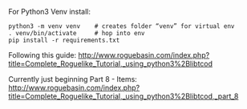 
For Python3 Venv install:
```
python3 -m venv venv    # creates folder “venv” for virtual env
. venv/bin/activate     # hop into env
pip install -r requirements.txt
```

Following this guide:
http://www.roguebasin.com/index.php?title=Complete_Roguelike_Tutorial,_using_python3%2Blibtcod

Currently just beginning Part 8 - Items:
http://www.roguebasin.com/index.php?title=Complete_Roguelike_Tutorial,_using_python3%2Blibtcod,_part_8